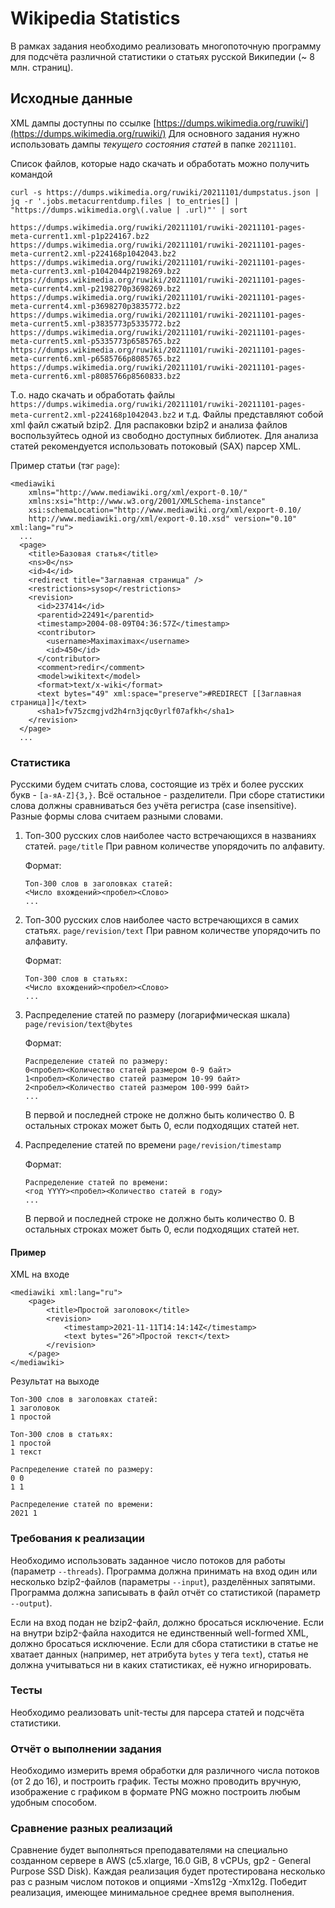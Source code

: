 # Wikipedia Statistics

В рамках задания необходимо реализовать многопоточную программу
для подсчёта различной статистики о статьях русской Википедии (~ 8 млн. страниц).

## Исходные данные

XML дампы доступны по ссылке [https://dumps.wikimedia.org/ruwiki/](https://dumps.wikimedia.org/ruwiki/)
Для основного задания нужно использовать дампы *текущего состояния статей* в папке `20211101`.

Список файлов, которые надо скачать и обработать можно получить командой

```(bash)
curl -s https://dumps.wikimedia.org/ruwiki/20211101/dumpstatus.json | jq -r '.jobs.metacurrentdump.files | to_entries[] | "https://dumps.wikimedia.org\(.value | .url)"' | sort

https://dumps.wikimedia.org/ruwiki/20211101/ruwiki-20211101-pages-meta-current1.xml-p1p224167.bz2
https://dumps.wikimedia.org/ruwiki/20211101/ruwiki-20211101-pages-meta-current2.xml-p224168p1042043.bz2
https://dumps.wikimedia.org/ruwiki/20211101/ruwiki-20211101-pages-meta-current3.xml-p1042044p2198269.bz2
https://dumps.wikimedia.org/ruwiki/20211101/ruwiki-20211101-pages-meta-current4.xml-p2198270p3698269.bz2
https://dumps.wikimedia.org/ruwiki/20211101/ruwiki-20211101-pages-meta-current4.xml-p3698270p3835772.bz2
https://dumps.wikimedia.org/ruwiki/20211101/ruwiki-20211101-pages-meta-current5.xml-p3835773p5335772.bz2
https://dumps.wikimedia.org/ruwiki/20211101/ruwiki-20211101-pages-meta-current5.xml-p5335773p6585765.bz2
https://dumps.wikimedia.org/ruwiki/20211101/ruwiki-20211101-pages-meta-current6.xml-p6585766p8085765.bz2
https://dumps.wikimedia.org/ruwiki/20211101/ruwiki-20211101-pages-meta-current6.xml-p8085766p8560833.bz2

```

Т.о. надо скачать и обработать файлы `https://dumps.wikimedia.org/ruwiki/20211101/ruwiki-20211101-pages-meta-current2.xml-p224168p1042043.bz2` и т.д.
Файлы представляют собой xml файл сжатый bzip2.
Для распаковки bzip2 и анализа файлов воспользуйтесь одной из свободно доступных библиотек.
Для анализа статей рекомендуется использовать потоковый (SAX) парсер XML.

Пример статьи (тэг `page`):

```(xml)
<mediawiki
    xmlns="http://www.mediawiki.org/xml/export-0.10/"
    xmlns:xsi="http://www.w3.org/2001/XMLSchema-instance"
    xsi:schemaLocation="http://www.mediawiki.org/xml/export-0.10/
    http://www.mediawiki.org/xml/export-0.10.xsd" version="0.10" xml:lang="ru">
  ...
  <page>
    <title>Базовая статья</title>
    <ns>0</ns>
    <id>4</id>
    <redirect title="Заглавная страница" />
    <restrictions>sysop</restrictions>
    <revision>
      <id>237414</id>
      <parentid>22491</parentid>
      <timestamp>2004-08-09T04:36:57Z</timestamp>
      <contributor>
        <username>Maximaximax</username>
        <id>450</id>
      </contributor>
      <comment>redir</comment>
      <model>wikitext</model>
      <format>text/x-wiki</format>
      <text bytes="49" xml:space="preserve">#REDIRECT [[Заглавная страница]]</text>
      <sha1>fv75zcmgjvd2h4rn3jqc0yrlf07afkh</sha1>
    </revision>
  </page>
  ...   
```

### Статистика

Русскими будем считать слова, состоящие из трёх и более русских букв - `[а-яA-Z]{3,}`. Всё остальное - разделители.
При сборе статистики слова должны сравниваться без учёта регистра (case insensitive).
Разные формы слова считаем разными словами.

1. Топ-300 русских слов наиболее часто встречающихся в названиях статей. `page/title`
   При равном количестве упорядочить по алфавиту.

   Формат:

    ```
    Топ-300 слов в заголовках статей:
    <Число вхождений><пробел><Слово>
    ...
    ```

2. Топ-300 русских слов наиболее часто встречающихся в самих статьях. `page/revision/text`
   При равном количестве упорядочить по алфавиту.

   Формат:

    ```
    Топ-300 слов в статьях:
    <Число вхождений><пробел><Слово>
    ...
    ```

3. Распределение статей по размеру (логарифмическая шкала) `page/revision/text@bytes`

   Формат:

    ```
    Распределение статей по размеру:
    0<пробел><Количество статей размером 0-9 байт>
    1<пробел><Количество статей размером 10-99 байт>
    2<пробел><Количество статей размером 100-999 байт>
    ...
    ```

   В первой и последней строке не должно быть количество 0.
   В остальных строках может быть 0, если подходящих статей нет.

4. Распределение статей по времени `page/revision/timestamp`

   Формат:

    ```
    Распределение статей по времени:
    <год YYYY><пробел><Количество статей в году>
    ...
    ```
   В первой и последней строке не должно быть количество 0.
   В остальных строках может быть 0, если подходящих статей нет.

#### Пример
XML на входе

```(xml)
<mediawiki xml:lang="ru">
    <page>
        <title>Простой заголовок</title>
        <revision>
            <timestamp>2021-11-11T14:14:14Z</timestamp>
            <text bytes="26">Простой текст</text>
        </revision>
    </page>
</mediawiki>
```

Результат на выходе

```
Топ-300 слов в заголовках статей:
1 заголовок
1 простой

Топ-300 слов в статьях:
1 простой
1 текст

Распределение статей по размеру:
0 0
1 1

Распределение статей по времени:
2021 1

```
### Требования к реализации

Необходимо использовать заданное число потоков для работы (параметр `--threads`).
Программа должна принимать на вход один или несколько bzip2-файлов (параметры `--input`), разделённых запятыми.
Программа должна записывать в файл отчёт со статистикой (параметр `--output`).

Если на вход подан не bzip2-файл, должно бросаться исключение.
Если на внутри bzip2-файла находится не единственный well-formed XML, должно бросаться исключение.
Если для сбора статистики в статье не хватает данных (например, нет атрибута `bytes` у тега `text`),
статья не должна учитываться ни в каких статистиках, её нужно игнорировать.

### Тесты

Необходимо реализовать unit-тесты для парсера статей и подсчёта статистики.

### Отчёт о выполнении задания

Необходимо измерить время обработки для различного числа потоков (от 2 до 16), и построить график.
Тесты можно проводить вручную, изображение с графиком в формате PNG можно построить любым удобным способом.

### Сравнение разных реализаций

Сравнение будет выполняться преподавателями на специально созданном сервере в AWS (c5.xlarge, 16.0 GiB, 8 vCPUs, gp2 - General Purpose SSD Disk).
Каждая реализация будет протестирована несколько раз с разным числом потоков и опциями -Xms12g -Xmx12g.
Победит реализация, имеющее минимальное среднее время выполнения.
